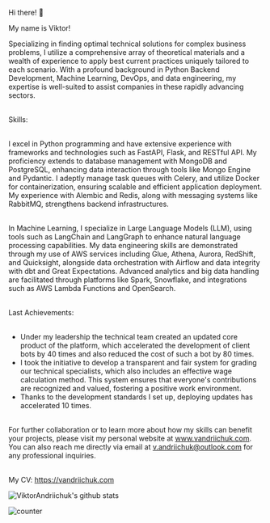 Hi there! 👋

My name is Viktor!

Specializing in finding optimal technical solutions for complex business problems, I utilize a comprehensive array of theoretical materials and a wealth of experience to apply best current practices uniquely tailored to each scenario. With a profound background in Python Backend Development, Machine Learning, DevOps, and data engineering, my expertise is well-suited to assist companies in these rapidly advancing sectors.<br /><br />

Skills:<br /><br />

I excel in Python programming and have extensive experience with frameworks and technologies such as FastAPI, Flask, and RESTful API. My proficiency extends to database management with MongoDB and PostgreSQL, enhancing data interaction through tools like Mongo Engine and Pydantic. I adeptly manage task queues with Celery, and utilize Docker for containerization, ensuring scalable and efficient application deployment. My experience with Alembic and Redis, along with messaging systems like RabbitMQ, strengthens backend infrastructures.<br /><br />

In Machine Learning, I specialize in Large Language Models (LLM), using tools such as LangChain and LangGraph to enhance natural language processing capabilities. My data engineering skills are demonstrated through my use of AWS services including Glue, Athena, Aurora, RedShift, and Quicksight, alongside data orchestration with Airflow and data integrity with dbt and Great Expectations. Advanced analytics and big data handling are facilitated through platforms like Spark, Snowflake, and integrations such as AWS Lambda Functions and OpenSearch.<br /><br />

Last Achievements:<br /><br />

- Under my leadership the technical team created an updated core product of the platform, which accelerated the development of client bots by 40 times and also reduced the cost of such a bot by 80 times.<br />
- I took the initiative to develop a transparent and fair system for grading our technical specialists, which also includes an effective wage calculation method. This system ensures that everyone's contributions
are recognized and valued, fostering a positive work environment.<br />
- Thanks to the development standards I set up, deploying updates has accelerated 10 times.<br /><br />

For further collaboration or to learn more about how my skills can benefit your projects, please visit my personal website at www.vandriichuk.com. You can also reach me directly via email at v.andriichuk@outlook.com for any professional inquiries.<br /><br />

My CV: https://vandriichuk.com<br />

![ViktorAndriichuk's github stats](https://github-readme-stats.vercel.app/api?username=vvandriichuk&show_icons=true&theme=default)

![counter](https://en9lfhj3jp4fh2n.m.pipedream.net)
